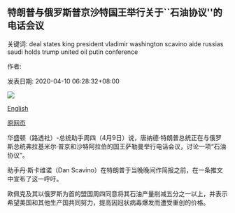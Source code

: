## 特朗普与俄罗斯普京沙特国王举行关于``石油协议''的电话会议

关键词: deal states king president vladimir washington scavino aide russias saudi holds trump united oil putin conference

作者: 

发表日期: 2020-04-10 06:28:32+08:00

![](https://www.straitstimes.com/sites/default/files/styles/x_large/public/articles/2020/04/10/08327598.jpg?itok=ezqpnt_4)

[English](Trump%20holds%20conference%20call%20on%20%27oil%20deal%27%20with%20Russia%27s%20Putin%2C%20Saudi%20king.md)

[原网页](https://www.straitstimes.com/world/united-states/trump-holds-conference-call-on-oil-deal-with-russias-putin-saudi-king)

华盛顿（路透社）-总统助手周四（4月9日）说，唐纳德·特朗普总统正在与俄罗斯总统弗拉基米尔·普京和沙特阿拉伯的国王萨勒曼举行电话会议，讨论一项“石油协议”。

助手丹·斯卡维诺（Dan Scavino）在特朗普于当晚晚间作简报之前，在一条推文中宣布了这一呼吁。

欧佩克及其以俄罗斯为首的盟国周四同意将其石油产量削减五分之一以上，并表示希望美国和其他生产国共同努力，提高因冠状病毒爆发而遭受重创的价格。